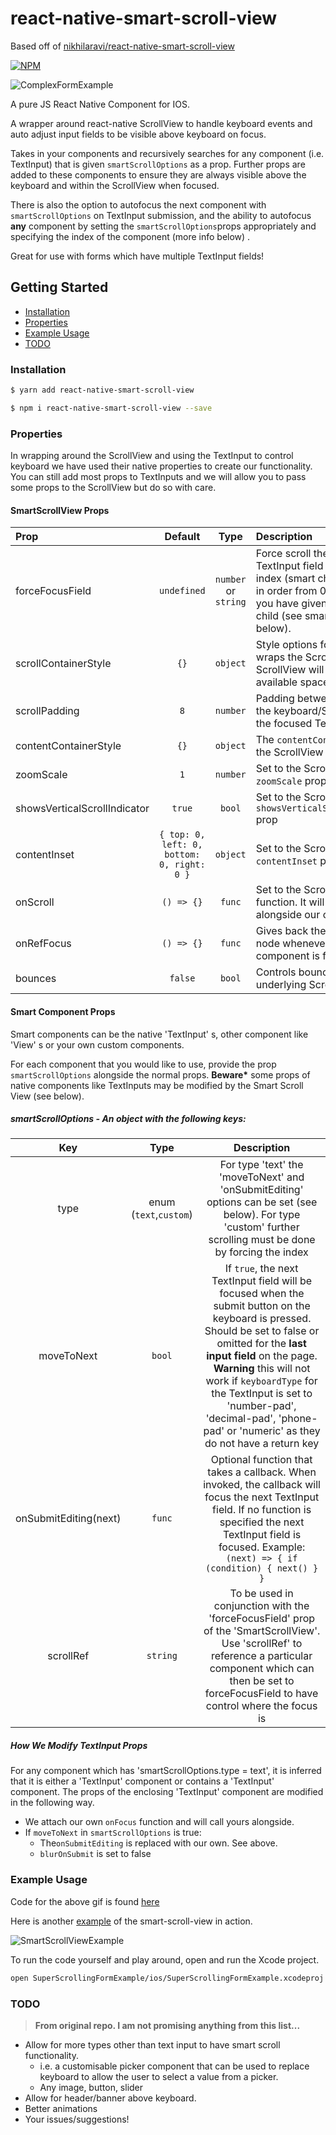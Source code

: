 # react-native-smart-scroll-view

Based off of [nikhilaravi/react-native-smart-scroll-view](https://github.com/nikhilaravi/react-native-smart-scroll-view)

[![NPM](https://nodei.co/npm-dl/react-native-smarter-scroll-view.png?months=3)](https://nodei.co/npm/react-native-smarter-scroll-view/)

![ComplexFormExample](https://raw.githubusercontent.com/davwheat/react-native-smarter-scroll-view/master/complexFormExample.gif)

A pure JS React Native Component for IOS.

A wrapper around react-native ScrollView to handle keyboard events and auto adjust input fields to be visible above keyboard on focus.

Takes in your components and recursively searches for any component (i.e. TextInput) that is given `smartScrollOptions` as a prop. Further props are added to these components to ensure they are always visible above the keyboard and within the ScrollView when focused.

There is also the option to autofocus the next component with `smartScrollOptions` on TextInput submission, and the ability to autofocus **any** component by setting the `smartScrollOptions`props appropriately and specifying the index of the component (more info below) .

Great for use with forms which have multiple TextInput fields!

## Getting Started

- [Installation](#installation)
- [Properties](#properties)
- [Example Usage](#example-usage)
- [TODO](#todo)

### Installation

```bash
$ yarn add react-native-smart-scroll-view
```

```bash
$ npm i react-native-smart-scroll-view --save
```

### Properties

In wrapping around the ScrollView and using the TextInput to control keyboard we have used their native properties to create our functionality. You can still add most props to TextInputs and we will allow you to pass some props to the ScrollView but do so with care.

#### SmartScrollView Props

| Prop                         |                  Default                   |         Type         | Description                                                                                                                                                                                    |
| :--------------------------- | :----------------------------------------: | :------------------: | :--------------------------------------------------------------------------------------------------------------------------------------------------------------------------------------------- |
| forceFocusField              |                `undefined`                 | `number` or `string` | Force scroll the view to the TextInput field at the specified index (smart children indexed in order from 0) or `scrollRef` you have given to your smart child (see smartScrollOptions below). |
| scrollContainerStyle         |                    `{}`                    |       `object`       | Style options for the View that wraps the ScrollView, the ScrollView will take up all available space.                                                                                         |
| scrollPadding                |                    `8`                     |       `number`       | Padding between the top of the keyboard/ScrollView and the focused TextInput field.                                                                                                            |
| contentContainerStyle        |                    `{}`                    |       `object`       | The `contentContainerStyle` of the ScrollView prop                                                                                                                                             |
| zoomScale                    |                    `1`                     |       `number`       | Set to the ScrollView `zoomScale` prop                                                                                                                                                         |
| showsVerticalScrollIndicator |                   `true`                   |        `bool`        | Set to the ScrollView `showsVerticalScrollIndicator` prop                                                                                                                                      |
| contentInset                 | `{ top: 0, left: 0, bottom: 0, right: 0 }` |       `object`       | Set to the ScrollView `contentInset` prop                                                                                                                                                      |
| onScroll                     |                 `() => {}`                 |        `func`        | Set to the ScrollView `onScroll` function. It will be called alongside our own.                                                                                                                |
| onRefFocus                   |                 `() => {}`                 |        `func`        | Gives back the `ref` of the node whenever a smart component is focused.                                                                                                                        |
| bounces                      |                  `false`                   |        `bool`        | Controls bouncing of the underlying ScrollView.                                                                                                                                                |

#### Smart Component Props

Smart components can be the native 'TextInput' s, other component like 'View' s or your own custom components.

For each component that you would like to use, provide the prop `smartScrollOptions` alongside the normal props. **Beware\*** some props of native components like TextInputs may be modified by the Smart Scroll View (see below).

##### smartScrollOptions - An object with the following keys:

|          Key          |          Type          |                                                                                                                                                                      Description                                                                                                                                                                       |
| :-------------------: | :--------------------: | :----------------------------------------------------------------------------------------------------------------------------------------------------------------------------------------------------------------------------------------------------------------------------------------------------------------------------------------------------: |
|         type          | enum (`text`,`custom`) |                                                                                              For type 'text' the 'moveToNext' and 'onSubmitEditing' options can be set (see below). For type 'custom' further scrolling must be done by forcing the index                                                                                              |
|      moveToNext       |         `bool`         | If `true`, the next TextInput field will be focused when the submit button on the keyboard is pressed. Should be set to false or omitted for the **last input field** on the page. **Warning** this will not work if `keyboardType` for the TextInput is set to 'number-pad', 'decimal-pad', 'phone-pad' or 'numeric' as they do not have a return key |
| onSubmitEditing(next) |         `func`         |                                                              Optional function that takes a callback. When invoked, the callback will focus the next TextInput field. If no function is specified the next TextInput field is focused. Example: `(next) => { if (condition) { next() } }`                                                              |
|       scrollRef       |        `string`        |                                                                  To be used in conjunction with the 'forceFocusField' prop of the 'SmartScrollView'. Use 'scrollRef' to reference a particular component which can then be set to forceFocusField to have control where the focus is                                                                   |

##### How We Modify TextInput Props

For any component which has 'smartScrollOptions.type = text', it is inferred that it is either a 'TextInput' component or contains a 'TextInput' component. The props of the enclosing 'TextInput' component are modified in the following way.

- We attach our own `onFocus` function and will call yours alongside.
- If `moveToNext` in `smartScrollOptions` is true:
  - The`onSubmitEditing` is replaced with our own. See above.
  - `blurOnSubmit` is set to false

### Example Usage

Code for the above gif is found [here](https://github.com/davwheat/react-native-smarter-scroll-view/blob/master/complexFormExample.js)

Here is another [example](https://github.com/davwheat/react-native-smarter-scroll-view/blob/master/SuperScrollingFormExample/Example.js) of the smart-scroll-view in action.

![SmartScrollViewExample](https://raw.githubusercontent.com/davwheat/react-native-smarter-scroll-view/master/SuperScrollingFormExample/exampleInAction.gif)

To run the code yourself and play around, open and run the Xcode project.

```bash
open SuperScrollingFormExample/ios/SuperScrollingFormExample.xcodeproj
```

### TODO

> **From original repo. I am not promising anything from this list...**

- Allow for more types other than text input to have smart scroll functionality.
  - i.e. a customisable picker component that can be used to replace keyboard to allow the user to select a value from a picker.
  - Any image, button, slider
- Allow for header/banner above keyboard.
- Better animations
- Your issues/suggestions!
